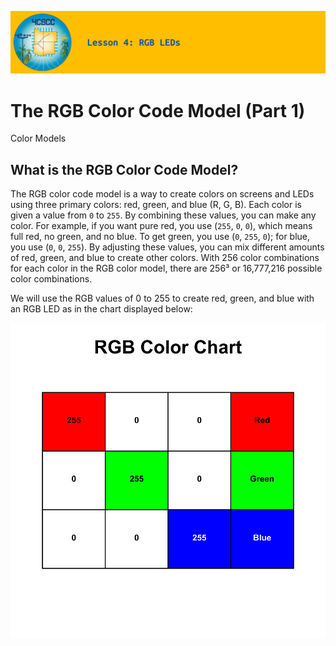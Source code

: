 ![header-lesson-04](assets/header-lesson-04.png)

# The RGB Color Code Model (Part 1)

Color Models

## What is the RGB Color Code Model?

The RGB color code model is a way to create colors on screens and LEDs using three primary colors: red, green, and blue (R, G, B). Each color is given a value from `0` to `255`. By combining these values, you can make any color. For example, if you want pure red, you use (`255`, `0`, `0`), which means full red, no green, and no blue. To get green, you use (`0`, `255`, `0`); for blue, you use (`0`, `0`, `255`). By adjusting these values, you can mix different amounts of red, green, and blue to create other colors. With 256 color combinations for each color in the RGB color model, there are 256³ or 16,777,216 possible color combinations.

We will use the RGB values of 0 to 255 to create red, green, and blue with an RGB LED as in the chart displayed below:

![rgb-color-code-chart-01](assets/rgb-color-code-chart-01.png)


